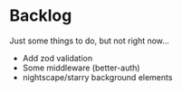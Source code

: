 # Backlog

Just some things to do, but not right now...

- Add zod validation
- Some middleware (better-auth)
- nightscape/starry background elements
